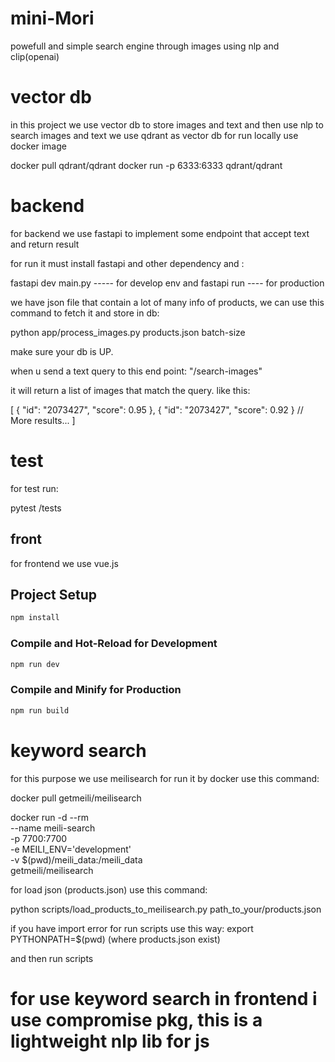 # mini-Mori
powefull and simple search engine through images using nlp and clip(openai) 


# vector db

in this project we use vector db to store images and text and then use nlp to search images and text
we use qdrant as vector db
for run locally use docker image 

docker pull qdrant/qdrant
docker run -p 6333:6333 qdrant/qdrant

# backend 

for backend we use fastapi to implement some endpoint that accept text and return result 

for run it must install fastapi and other dependency and :

fastapi dev main.py ----- for develop env
and 
fastapi run ---- for production 


we have json file that contain a lot of many info of products,
we can use this command to fetch it and store in db:

python app/process_images.py products.json batch-size

make sure your db is UP.

when u send a text query to this end point:  "/search-images"

it will return a list of images that match the query. like this:

[
    {
        "id": "2073427",
        "score": 0.95
    },
    {
        "id": "2073427",
        "score": 0.92
    }
    // More results...
]

# test 

for test run:

pytest /tests


## front 

for frontend we use vue.js 


## Project Setup

```sh
npm install
```

### Compile and Hot-Reload for Development

```sh
npm run dev
```

### Compile and Minify for Production

```sh
npm run build
```


# keyword search 

for this purpose we use meilisearch
for run it by docker use this command:

docker pull getmeili/meilisearch

docker run -d --rm \
    --name meili-search \
    -p 7700:7700 \
    -e MEILI_ENV='development' \
    -v $(pwd)/meili_data:/meili_data \
    getmeili/meilisearch

for load json (products.json) use this command:

python scripts/load_products_to_meilisearch.py path_to_your/products.json


if you have import error for run scripts use this way:
export PYTHONPATH=$(pwd) (where products.json exist)

and then run scripts


# for use keyword search in frontend i use compromise pkg, this is a lightweight nlp lib for js

